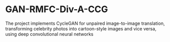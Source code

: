 # GAN-RMFC-Div-A-CCG
The project implements CycleGAN for unpaired image-to-image translation, transforming celebrity photos into cartoon-style images and vice versa, using deep convolutional neural networks
